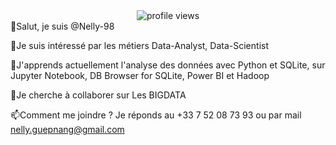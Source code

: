 <div id="profile views" align="center">
  <img src="https://komarev.com/ghpvc/?username=ismael616&style=flat-square&color=blue" alt="profile views"/>
</div>
👋Salut, je suis @Nelly-98

👀Je suis intéressé par les métiers Data-Analyst, Data-Scientist

🌱J'apprends actuellement l'analyse des données avec Python et SQLite, sur Jupyter Notebook, DB Browser for SQLite, Power BI et Hadoop

💞️Je cherche à collaborer sur Les BIGDATA

📫Comment me joindre ? Je réponds au +33 7 52 08 73 93 ou par mail nelly.guepnang@gmail.com
